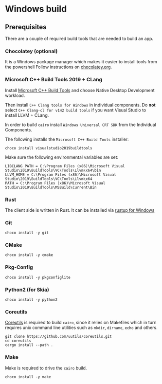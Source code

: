 # Windows build

## Prerequisites
There are a couple of required build tools that are needed to build an app.

### Chocolatey (optional)
It is a Windows package manager which makes it easier to install tools from the powershell
Follow instructions on [chocolatey.org](https://chocolatey.org/install).

### Microsoft C++ Build Tools 2019 + CLang
Install [Microsoft C++ Build Tools](https://visualstudio.microsoft.com/visual-cpp-build-tools/) and choose Native Desktop Development workload.

Then install `C++ Clang tools for Windows` in individual components. Do **not** select `C++ Clang-cl for v142 build tools` if you want Visual Studio to install LLVM + CLang.

In order to build `cairo` install `Windows Universal CRT SDK` from the Individual Components.

The following installs the `Microsoft C++ Build Tools` installer:
```
choco install visualstudio2019buildtools
```

Make sure the following environmental variables are set:
```
LIBCLANG_PATH = C:\Program Files (x86)\Microsoft Visual Studio\2019\BuildTools\VC\Tools\Llvm\x64\bin
LLVM_HOME = C:\Program Files (x86)\Microsoft Visual Studio\2019\BuildTools\VC\Tools\Llvm\x64
PATH = C:\Program Files (x86)\Microsoft Visual Studio\2019\BuildTools\MSBuild\Current\Bin
```

### Rust
The client side is written in Rust. It can be installed via [rustup for Windows](https://win.rustup.rs/x86_64)

### Git
```
choco install -y git
```

### CMake
```
choco install -y cmake
```
### Pkg-Config
```
choco install -y pkgconfiglite
```

### Python2 (for Skia)
```
choco install -y python2
```

### Coreutils
[Coreutils](https://github.com/uutils/coreutils) is required to build `cairo`, since it relies on Makefiles which in turn requires unix command line utilities such as `mkdir`, `dirname`, `echo` and others.
```
git clone https://github.com/uutils/coreutils.git
cd coreutils
cargo install --path .
```

### Make
Make is required to drive the `cairo` build.
```
choco install -y make
```